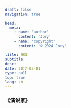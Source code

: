 ```yaml
---
draft: false
navigation: true

head:
  meta:
    - name: 'author'
      content: 'Jory'
    - name: 'copyright'
      content: '© 2024 Jory'

title: 悦耳
subtitle: 
desc: 
date: 2077-03-01
type: null
top: true
lang: zh
---
```


### 《演说家》
